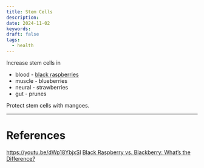 ```yaml
---
title: Stem Cells
description: 
date: 2024-11-02
keywords: 
draft: false
tags:
  - health
---
```

Increase stem cells in
- blood - [black raspberries](https://www.healthline.com/nutrition/black-raspberry-vs-blackberry)
- muscle - blueberries
- neural - strawberries
- gut - prunes

Protect stem cells with mangoes.


---
# References
https://youtu.be/dWp18YbjxSI
[Black Raspberry vs. Blackberry: What’s the Difference?](https://www.healthline.com/nutrition/black-raspberry-vs-blackberry)
